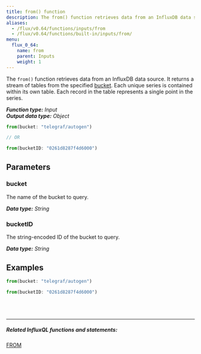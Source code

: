 ```yaml
---
title: from() function
description: The from() function retrieves data from an InfluxDB data source.
aliases:
  - /flux/v0.64/functions/inputs/from
  - /flux/v0.64/functions/built-in/inputs/from/
menu:
  flux_0_64:
    name: from
    parent: Inputs
    weight: 1
---
```


The `from()` function retrieves data from an InfluxDB data source.
It returns a stream of tables from the specified [bucket](#parameters).
Each unique series is contained within its own table.
Each record in the table represents a single point in the series.

_**Function type:** Input_  
_**Output data type:** Object_

```js
from(bucket: "telegraf/autogen")

// OR

from(bucketID: "0261d8287f4d6000")
```

## Parameters

### bucket
The name of the bucket to query.

_**Data type:** String_

### bucketID
The string-encoded ID of the bucket to query.

_**Data type:** String_

## Examples
```js
from(bucket: "telegraf/autogen")
```
```js
from(bucketID: "0261d8287f4d6000")
```

<hr style="margin-top:4rem"/>

##### Related InfluxQL functions and statements:
[FROM](/influxdb/latest/query_language/data_exploration/#from-clause)
